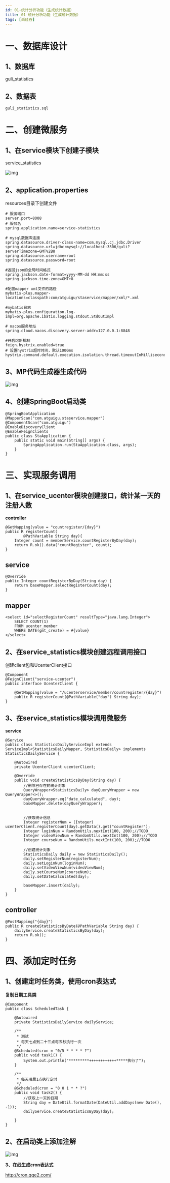 ```yaml
---
id: 01-统计分析功能（生成统计数据）
title: 01-统计分析功能（生成统计数据）
tags: [尚硅谷]
---
```


# 一、数据库设计



## 1、数据库

guli_statistics

## **2、数据表**

```
guli_statistics.sql
```

# 

# **二、创建微服务**

## 1、在service模块下创建子模块

service_statistics

![img](/assets/2025/05/26/day16/983740a8-30c0-4bbd-9113-e9c47c0d63bf.png)

## **2**、application.properties

resources目录下创建文件

```
# 服务端口
server.port=8008
# 服务名
spring.application.name=service-statistics

# mysql数据库连接
spring.datasource.driver-class-name=com.mysql.cj.jdbc.Driver
spring.datasource.url=jdbc:mysql://localhost:3306/guli?serverTimezone=GMT%2B8
spring.datasource.username=root
spring.datasource.password=root

#返回json的全局时间格式
spring.jackson.date-format=yyyy-MM-dd HH:mm:ss
spring.jackson.time-zone=GMT+8

#配置mapper xml文件的路径
mybatis-plus.mapper-locations=classpath:com/atguigu/staservice/mapper/xml/*.xml

#mybatis日志
mybatis-plus.configuration.log-impl=org.apache.ibatis.logging.stdout.StdOutImpl

# nacos服务地址
spring.cloud.nacos.discovery.server-addr=127.0.0.1:8848

#开启熔断机制
feign.hystrix.enabled=true
# 设置hystrix超时时间，默认1000ms
hystrix.command.default.execution.isolation.thread.timeoutInMilliseconds=3000
```

## 3、MP代码生成器生成代码 

![img](/assets/2025/05/26/day16/9edddf22-244b-4c14-9c25-bb80ee1ca135.png)

## 4、创建SpringBoot启动类

```
@SpringBootApplication
@MapperScan("com.atguigu.staservice.mapper")
@ComponentScan("com.atguigu")
@EnableDiscoveryClient
@EnableFeignClients
public class StaApplication {
    public static void main(String[] args) {
        SpringApplication.run(StaApplication.class, args);
    }
}
```

# 三、实现服务调用

## 1、在service_ucenter模块创建接口，统计某一天的注册人数 

**controller**

```
@GetMapping(value = "countregister/{day}")
public R registerCount(
        @PathVariable String day){
    Integer count = memberService.countRegisterByDay(day);
    return R.ok().data("countRegister", count);
}
```

## service

```
@Override
public Integer countRegisterByDay(String day) {
    return baseMapper.selectRegisterCount(day);
}
```

## mapper

```
<select id="selectRegisterCount" resultType="java.lang.Integer">
    SELECT COUNT(1)
    FROM ucenter_member
    WHERE DATE(gmt_create) = #{value}
</select>
```

## 2、在service_statistics模块创建远程调用接口 

创建client包和UcenterClient接口

```
@Component
@FeignClient("service-ucenter")
public interface UcenterClient {

    @GetMapping(value = "/ucenterservice/member/countregister/{day}")
    public R registerCount(@PathVariable("day") String day);
}
```

## 3、在service_statistics模块调用微服务

**service**

```
@Service
public class StatisticsDailyServiceImpl extends ServiceImpl<StatisticsDailyMapper, StatisticsDaily> implements StatisticsDailyService {

    @Autowired
    private UcenterClient ucenterClient;

    @Override
    public void createStatisticsByDay(String day) {
        //删除已存在的统计对象
        QueryWrapper<StatisticsDaily> dayQueryWrapper = new QueryWrapper<>();
        dayQueryWrapper.eq("date_calculated", day);
        baseMapper.delete(dayQueryWrapper);


        //获取统计信息
        Integer registerNum = (Integer) ucenterClient.registerCount(day).getData().get("countRegister");
        Integer loginNum = RandomUtils.nextInt(100, 200);//TODO
        Integer videoViewNum = RandomUtils.nextInt(100, 200);//TODO
        Integer courseNum = RandomUtils.nextInt(100, 200);//TODO

        //创建统计对象
        StatisticsDaily daily = new StatisticsDaily();
        daily.setRegisterNum(registerNum);
        daily.setLoginNum(loginNum);
        daily.setVideoViewNum(videoViewNum);
        daily.setCourseNum(courseNum);
        daily.setDateCalculated(day);

        baseMapper.insert(daily);
    }
}
```

## controller

```
@PostMapping("{day}")
public R createStatisticsByDate(@PathVariable String day) {
    dailyService.createStatisticsByDay(day);
    return R.ok();
}
```

## 

# 四、添加定时任务

## 1、创建定时任务类，使用cron表达式 

**复制日期工具类**

```
@Component
public class ScheduledTask {

    @Autowired
    private StatisticsDailyService dailyService;

    /**
     * 测试
     * 每天七点到二十三点每五秒执行一次
     */
    @Scheduled(cron = "0/5 * * * * ?")
    public void task1() {
        System.out.println("*********++++++++++++*****执行了");
    }

    /**
     * 每天凌晨1点执行定时
     */
    @Scheduled(cron = "0 0 1 * * ?")
    public void task2() {
        //获取上一天的日期
        String day = DateUtil.formatDate(DateUtil.addDays(new Date(), -1));
        dailyService.createStatisticsByDay(day);

    }
}
```

## 2、在启动类上添加注解

![img](/assets/2025/05/26/day16/bc8246ec-d993-43f6-a9dd-61f81b622c12.png)

**3、在线生成cron表达式**

http://cron.qqe2.com/